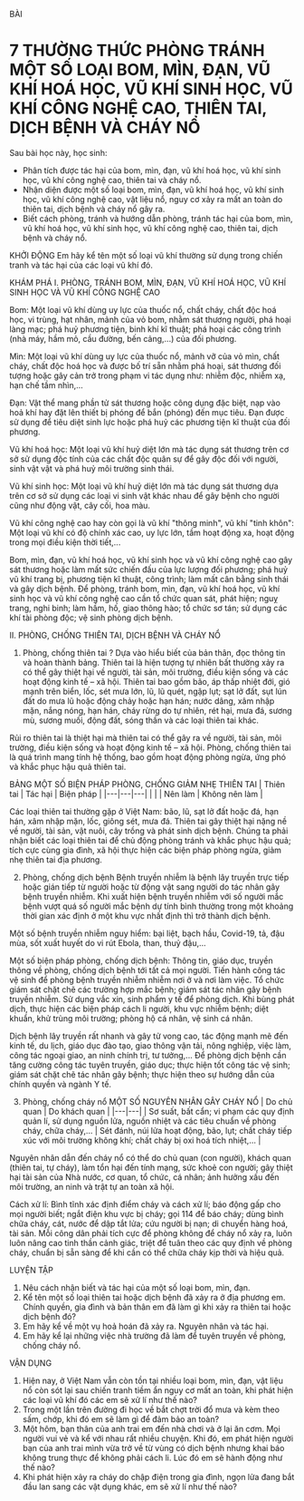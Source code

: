 BÀI
# 7 THƯỜNG THỨC PHÒNG TRÁNH MỘT SỐ LOẠI BOM, MÌN, ĐẠN, VŨ KHÍ HOÁ HỌC, VŨ KHÍ SINH HỌC, VŨ KHÍ CÔNG NGHỆ CAO, THIÊN TAI, DỊCH BỆNH VÀ CHÁY NỔ

Sau bài học này, học sinh:
* Phân tích được tác hại của bom, mìn, đạn, vũ khí hoá học, vũ khí sinh học, vũ khí công nghệ cao, thiên tai và cháy nổ.
* Nhận diện được một số loại bom, mìn, đạn, vũ khí hoá học, vũ khí sinh học, vũ khí công nghệ cao, vật liệu nổ, nguy cơ xảy ra mất an toàn do thiên tai, dịch bệnh và cháy nổ gây ra.
* Biết cách phòng, tránh và hướng dẫn phòng, tránh tác hại của bom, mìn, vũ khí hoá học, vũ khí sinh học, vũ khí công nghệ cao, thiên tai, dịch bệnh và cháy nổ.

KHỞI ĐỘNG
Em hãy kể tên một số loại vũ khí thường sử dụng trong chiến tranh và tác hại của các loại vũ khí đó.

KHÁM PHÁ
I. PHÒNG, TRÁNH BOM, MÌN, ĐẠN, VŨ KHÍ HOÁ HỌC, VŨ KHÍ SINH HỌC VÀ VŨ KHÍ CÔNG NGHỆ CAO

Bom: Một loại vũ khí dùng uy lực của thuốc nổ, chất cháy, chất độc hoá học, vi trùng, hạt nhân, mảnh của vỏ bom, nhằm sát thương người, phá hoại làng mạc; phá huỷ phương tiện, binh khí kĩ thuật; phá hoại các công trình (nhà máy, hầm mỏ, cầu đường, bến cảng,...) của đối phương.

Mìn: Một loại vũ khí dùng uy lực của thuốc nổ, mảnh vỡ của vỏ mìn, chất cháy, chất độc hoá học và được bố trí sẵn nhằm phá hoại, sát thương đối tượng hoặc gây cản trở trong phạm vi tác dụng như: nhiễm độc, nhiễm xạ, hạn chế tầm nhìn,...

Đạn: Vật thể mang phần tử sát thương hoặc công dụng đặc biệt, nạp vào hoả khí hay đặt lên thiết bị phóng để bắn (phóng) đến mục tiêu. Đạn được sử dụng để tiêu diệt sinh lực hoặc phá huỷ các phương tiện kĩ thuật của đối phương.

Vũ khí hoá học: Một loại vũ khí huỷ diệt lớn mà tác dụng sát thương trên cơ sở sử dụng độc tính của các chất độc quân sự để gây độc đối với người, sinh vật vật và phá huỷ môi trường sinh thái.

Vũ khí sinh học: Một loại vũ khí huỷ diệt lớn mà tác dụng sát thương dựa trên cơ sở sử dụng các loại vi sinh vật khác nhau để gây bệnh cho người cũng như động vật, cây cối, hoa màu.

Vũ khí công nghệ cao hay còn gọi là vũ khí "thông minh", vũ khí "tinh khôn": Một loại vũ khí có độ chính xác cao, uy lực lớn, tầm hoạt động xa, hoạt động trong mọi điều kiện thời tiết,...

Bom, mìn, đạn, vũ khí hoá học, vũ khí sinh học và vũ khí công nghệ cao gây sát thương hoặc làm mất sức chiến đấu của lực lượng đối phương; phá huỷ vũ khí trang bị, phương tiện kĩ thuật, công trình; làm mất cân bằng sinh thái và gây dịch bệnh.
Để phòng, tránh bom, mìn, đạn, vũ khí hoá học, vũ khí sinh học và vũ khí công nghệ cao cần tổ chức quan sát, phát hiện; nguỵ trang, nghi binh; làm hầm, hố, giao thông hào; tổ chức sơ tán; sử dụng các khí tài phòng độc; vệ sinh phòng dịch bệnh.

II. PHÒNG, CHỐNG THIÊN TAI, DỊCH BỆNH VÀ CHÁY NỔ
1. Phòng, chống thiên tai
? Dựa vào hiểu biết của bản thân, đọc thông tin và hoàn thành bảng.
Thiên tai là hiện tượng tự nhiên bất thường xảy ra có thể gây thiệt hại về người, tài sản, môi trường, điều kiện sống và các hoạt động kinh tế – xã hội. Thiên tai bao gồm bão, áp thấp nhiệt đới, gió mạnh trên biển, lốc, sét mưa lớn, lũ, lũ quét, ngập lụt; sạt lở đất, sụt lún đất do mưa lũ hoặc động chảy hoặc hạn hán; nước dâng, xâm nhập mặn, nắng nóng, hạn hán, cháy rừng do tự nhiên, rét hại, mưa đá, sương mù, sương muối, động đất, sóng thần và các loại thiên tai khác.

Rủi ro thiên tai là thiệt hại mà thiên tai có thể gây ra về người, tài sản, môi trường, điều kiện sống và hoạt động kinh tế – xã hội. Phòng, chống thiên tai là quá trình mang tính hệ thống, bao gồm hoạt động phòng ngừa, ứng phó và khắc phục hậu quả thiên tai.

BẢNG MỘT SỐ BIỆN PHÁP PHÒNG, CHỐNG GIẢM NHẸ THIÊN TAI
| Thiên tai | Tác hại | Biện pháp |
|---|---|---|
| | | Nên làm | Không nên làm |

Các loại thiên tai thường gặp ở Việt Nam: bão, lũ, sạt lở đất hoặc đá, hạn hán, xâm nhập mặn, lốc, giông sét, mưa đá. Thiên tai gây thiệt hại nặng nề về người, tài sản, vật nuôi, cây trồng và phát sinh dịch bệnh. Chúng ta phải nhận biết các loại thiên tai để chủ động phòng tránh và khắc phục hậu quả; tích cực cùng gia đình, xã hội thực hiện các biện pháp phòng ngừa, giảm nhẹ thiên tai địa phương.

2. Phòng, chống dịch bệnh
Bệnh truyền nhiễm là bệnh lây truyền trực tiếp hoặc gián tiếp từ người hoặc từ động vật sang người do tác nhân gây bệnh truyền nhiễm. Khi xuất hiện bệnh truyền nhiễm với số người mắc bệnh vượt quá số người mắc bệnh dự tính bình thường trong một khoảng thời gian xác định ở một khu vực nhất định thì trở thành dịch bệnh.

Một số bệnh truyền nhiễm nguy hiểm: bại liệt, bạch hầu, Covid-19, tả, đậu mùa, sốt xuất huyết do vi rút Ebola, than, thuỷ đậu,...

Một số biện pháp phòng, chống dịch bệnh:
Thông tin, giáo dục, truyền thông về phòng, chống dịch bệnh tới tất cả mọi người.
Tiến hành công tác vệ sinh để phòng bệnh truyền nhiễm nhiễm nơi ở và nơi làm việc. Tổ chức giám sát chặt chẽ các trường hợp mắc bệnh; giám sát tác nhân gây bệnh truyền nhiễm. Sử dụng vắc xin, sinh phẩm y tế để phòng dịch. Khi bùng phát dịch, thực hiện các biện pháp cách li người, khu vực nhiễm bệnh; diệt khuẩn, khử trùng môi trường; phòng hộ cá nhân, vệ sinh cá nhân.

Dịch bệnh lây truyền rất nhanh và gây tử vong cao, tác động mạnh mẽ đến kinh tế, du lịch, giáo dục đào tạo, giao thông vận tải, nông nghiệp, việc làm, công tác ngoại giao, an ninh chính trị, tư tưởng,...
Để phòng dịch bệnh cần tăng cường công tác tuyên truyền, giáo dục; thực hiện tốt công tác vệ sinh; giám sát chặt chẽ tác nhân gây bệnh; thực hiện theo sự hướng dẫn của chính quyền và ngành Y tế.

3. Phòng, chống cháy nổ
MỘT SỐ NGUYÊN NHÂN GÂY CHÁY NỔ
| Do chủ quan | Do khách quan |
|---|---|
| Sơ suất, bất cẩn; vi phạm các quy định quản lí, sử dụng nguồn lửa, nguồn nhiệt và các tiêu chuẩn về phòng cháy, chữa cháy,... | Sét đánh, núi lửa hoạt động, bão, lụt; chất cháy tiếp xúc với môi trường không khí; chất cháy bị oxi hoá tích nhiệt,... |

Nguyên nhân dẫn đến cháy nổ có thể do chủ quan (con người), khách quan (thiên tai, tự cháy), làm tổn hại đến tính mạng, sức khoẻ con người; gây thiệt hại tài sản của Nhà nước, cơ quan, tổ chức, cá nhân; ảnh hưởng xấu đến môi trường, an ninh và trật tự an toàn xã hội.

Cách xử lí: Bình tĩnh xác định điểm cháy và cách xử lí; báo động gấp cho mọi người biết; ngắt điện khu vực bị cháy; gọi 114 để báo cháy; dùng bình chữa cháy, cát, nước để dập tắt lửa; cứu người bị nạn; di chuyển hàng hoá, tài sản.
Mỗi công dân phải tích cực để phòng không để cháy nổ xảy ra, luôn luôn nâng cao tinh thần cảnh giác, triệt để tuân theo các quy định về phòng cháy, chuẩn bị sẵn sàng để khi cần có thể chữa cháy kịp thời và hiệu quả.

LUYỆN TẬP
1. Nêu cách nhận biết và tác hại của một số loại bom, mìn, đạn.
2. Kể tên một số loại thiên tai hoặc dịch bệnh đã xảy ra ở địa phương em. Chính quyền, gia đình và bản thân em đã làm gì khi xảy ra thiên tai hoặc dịch bệnh đó?
3. Em hãy kể về một vụ hoả hoán đã xảy ra. Nguyên nhân và tác hại.
4. Em hãy kể lại những việc nhà trường đã làm để tuyên truyền về phòng, chống cháy nổ.

VẬN DỤNG
1. Hiện nay, ở Việt Nam vẫn còn tồn tại nhiều loại bom, mìn, đạn, vật liệu nổ còn sót lại sau chiến tranh tiềm ẩn nguy cơ mất an toàn, khi phát hiện các loại vũ khí đó các em sẽ xử lí như thế nào?
2. Trong một lần trên đường đi học về bắt chợt trời đổ mưa và kèm theo sấm, chớp, khi đó em sẽ làm gì để đảm bảo an toàn?
3. Một hôm, bạn thân của anh trai em đến nhà chơi và ở lại ăn cơm. Mọi người vui vẻ và kể với nhau rất nhiều chuyện. Khi đó, em phát hiện người bạn của anh trai mình vừa trở về từ vùng có dịch bệnh nhưng khai báo không trung thực để không phải cách li. Lúc đó em sẽ hành động như thế nào?
4. Khi phát hiện xảy ra cháy do chập điện trong gia đình, ngọn lửa đang bắt đầu lan sang các vật dụng khác, em sẽ xử lí như thế nào?
